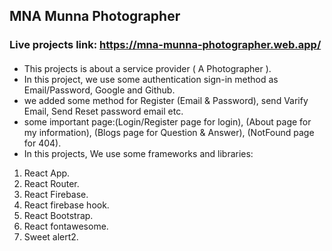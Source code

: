 ## MNA Munna Photographer

### Live projects link: https://mna-munna-photographer.web.app/

####

- This projects is about a service provider ( A Photographer ).
- In this project, we use some authentication sign-in method as Email/Password, Google and Github.
- we added some method for Register (Email & Password), send Varify Email, Send Reset password email etc.
- some important page:(Login/Register page for login), (About page for my information), (Blogs page for Question & Answer), (NotFound page for 404).
- In this projects, We use some frameworks and libraries:

1. React App.
2. React Router.
3. React Firebase.
4. React firebase hook.
5. React Bootstrap.
6. React fontawesome.
7. Sweet alert2.
